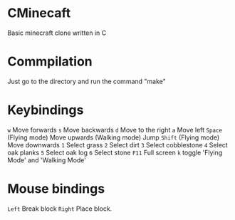 # CMinecaft
Basic minecraft clone written in C

# Commpilation

Just go to the directory and run the command "make"

# Keybindings

`w` Move forwards `s` Move backwards `d` Move to the right `a`  Move left `Space` (Flying mode) Move upwards (Walking mode) Jump `Shift` (Flying mode) Move downwards `1` Select grass `2` Select dirt `3` Select cobblestone `4` Select oak planks `5` Select oak log `6` Select stone `F11` Full screen `k` toggle 'Flying Mode' and 'Walking Mode'

# Mouse bindings

`Left` Break block `Right` Place block.
